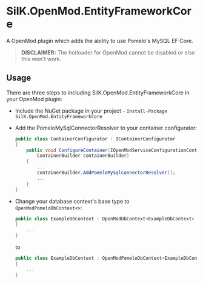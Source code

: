 # SilK.OpenMod.EntityFrameworkCore
A OpenMod plugin which adds the ability to use Pomelo's MySQL EF Core.

> **DISCLAIMER:** The hotloader for OpenMod cannot be disabled or else this won't work.

## Usage

There are three steps to including SilK.OpenMod.EntityFrameworkCore in your OpenMod plugin:

- Include the NuGet package in your project - `Install-Package SilK.OpenMod.EntityFrameworkCore`

- Add the PomeloMySqlConnectorResolver to your container configurator:
  ```cs
  public class ContainerConfigurator : IContainerConfigurator
  {
      public void ConfigureContainer(IOpenModServiceConfigurationContext openModStartupContext,
          ContainerBuilder containerBuilder)
      {
          ...
          containerBuilder.AddPomeloMySqlConnectorResolver();
          ...
      }
  }
  ```

- Change your database context's base type to `OpenModPomeloDbContext<>`:
  ```cs
  public class ExampleDbContext : OpenModDbContext<ExampleDbContext>
  {
      ...
  }
  ```
  to
  ```cs
  public class ExampleDbContext : OpenModPomeloDbContext<ExampleDbContext>
  {
      ...
  }
  ```
